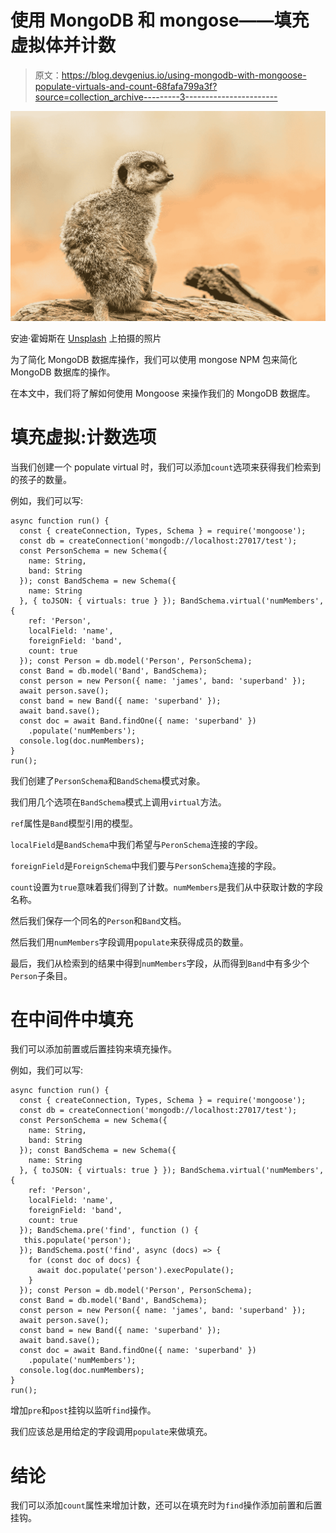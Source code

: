 # 使用 MongoDB 和 mongose——填充虚拟体并计数

> 原文：<https://blog.devgenius.io/using-mongodb-with-mongoose-populate-virtuals-and-count-68fafa799a3f?source=collection_archive---------3----------------------->

![](img/0806646915697abc493c6490f392e496.png)

安迪·霍姆斯在 [Unsplash](https://unsplash.com?utm_source=medium&utm_medium=referral) 上拍摄的照片

为了简化 MongoDB 数据库操作，我们可以使用 mongose NPM 包来简化 MongoDB 数据库的操作。

在本文中，我们将了解如何使用 Mongoose 来操作我们的 MongoDB 数据库。

# 填充虚拟:计数选项

当我们创建一个 populate virtual 时，我们可以添加`count`选项来获得我们检索到的孩子的数量。

例如，我们可以写:

```
async function run() {
  const { createConnection, Types, Schema } = require('mongoose');
  const db = createConnection('mongodb://localhost:27017/test');
  const PersonSchema = new Schema({
    name: String,
    band: String
  }); const BandSchema = new Schema({
    name: String
  }, { toJSON: { virtuals: true } }); BandSchema.virtual('numMembers', {
    ref: 'Person',
    localField: 'name',
    foreignField: 'band',
    count: true
  }); const Person = db.model('Person', PersonSchema);
  const Band = db.model('Band', BandSchema);
  const person = new Person({ name: 'james', band: 'superband' });
  await person.save();
  const band = new Band({ name: 'superband' });
  await band.save();
  const doc = await Band.findOne({ name: 'superband' })
    .populate('numMembers');
  console.log(doc.numMembers);
}
run();
```

我们创建了`PersonSchema`和`BandSchema`模式对象。

我们用几个选项在`BandSchema`模式上调用`virtual`方法。

`ref`属性是`Band`模型引用的模型。

`localField`是`BandSchema`中我们希望与`PeronSchema`连接的字段。

`foreignField`是`ForeignSchema`中我们要与`PersonSchema`连接的字段。

`count`设置为`true`意味着我们得到了计数。`numMembers`是我们从中获取计数的字段名称。

然后我们保存一个同名的`Person`和`Band`文档。

然后我们用`numMembers`字段调用`populate`来获得成员的数量。

最后，我们从检索到的结果中得到`numMembers`字段，从而得到`Band`中有多少个`Person`子条目。

# 在中间件中填充

我们可以添加前置或后置挂钩来填充操作。

例如，我们可以写:

```
async function run() {
  const { createConnection, Types, Schema } = require('mongoose');
  const db = createConnection('mongodb://localhost:27017/test');
  const PersonSchema = new Schema({
    name: String,
    band: String
  }); const BandSchema = new Schema({
    name: String
  }, { toJSON: { virtuals: true } }); BandSchema.virtual('numMembers', {
    ref: 'Person',
    localField: 'name',
    foreignField: 'band',
    count: true
  }); BandSchema.pre('find', function () {
   this.populate('person');
  }); BandSchema.post('find', async (docs) => {
    for (const doc of docs) {
      await doc.populate('person').execPopulate();
    }
  }); const Person = db.model('Person', PersonSchema);
  const Band = db.model('Band', BandSchema);
  const person = new Person({ name: 'james', band: 'superband' });
  await person.save();
  const band = new Band({ name: 'superband' });
  await band.save();
  const doc = await Band.findOne({ name: 'superband' })
    .populate('numMembers');
  console.log(doc.numMembers);
}
run();
```

增加`pre`和`post`挂钩以监听`find`操作。

我们应该总是用给定的字段调用`populate`来做填充。

# 结论

我们可以添加`count`属性来增加计数，还可以在填充时为`find`操作添加前置和后置挂钩。